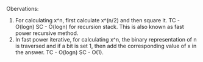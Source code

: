 Obervations:
1. For calculating x^n, first calculate x^(n/2) and then square it. TC - O(logn) SC - O(logn) for recursion stack. This is also known as fast power recursive method.
2. In fast power iterative, for calculating x^n, the binary representation of n is traversed and if a bit is set 1, then add the corresponding value of x in the answer. TC - O(logn) SC - O(1).